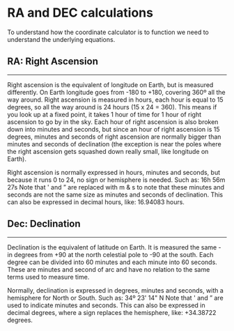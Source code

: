 # RA and DEC calculations

To understand how the coordinate calculator is to function we need to understand
the underlying equations.


## RA: Right Ascension
---

Right ascension is the equivalent of longitude on Earth, but is measured differently.  On Earth longitude goes from -180 to +180, covering 360º all the way around.  Right ascension is measured in hours, each hour is equal to 15 degrees, so all the way around is 24 hours (15 x 24 = 360).  This means if you look up at a fixed point, it takes 1 hour of time for 1 hour of right ascension to go by in the sky.  Each hour of right ascension is also broken down into minutes and seconds, but since an hour of right ascension is 15 degrees, minutes and seconds of right ascension are normally bigger than minutes and seconds of declination (the exception is near the poles where the right ascension gets squashed down really small, like longitude on Earth).

Right ascension is normally expressed in hours, minutes and seconds, but because it runs 0 to 24, no sign or hemisphere is needed.  Such as:  16h 56m 27s   Note that ' and ” are replaced with m & s to note that these minutes and seconds are not the same size as minutes and seconds of declination.  This can also be expressed in decimal hours, like: 16.94083 hours.


## Dec: Declination
---

Declination is the equivalent of latitude on Earth.  It is measured the same - in degrees from +90 at the north celestial pole to -90 at the south.  Each degree can be divided into 60 minutes and each minute into 60 seconds.  These are minutes and second of arc and have no relation to the same terms used to measure time.

Normally, declination is expressed in degrees, minutes and seconds, with a hemisphere for North or South.  Such as:  34º 23' 14" N   Note that ' and ” are used to indicate minutes and seconds.  This can also be expressed in decimal degrees, where a sign replaces the hemisphere, like:  +34.38722 degrees.
